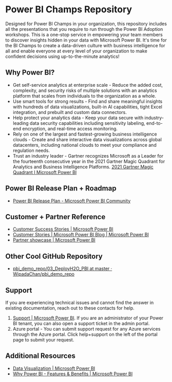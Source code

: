 # Power BI Champs Repository

Designed for Power BI Champs in your organization, this repository includes all the presentations that you require to run through the Power BI Adoption workshops. This is a one-stop service in empowering your team members to discover insights hidden in your data with Microsoft Power BI. It's time for the BI Champs to create a data-driven culture with business intelligence for all and enable everyone at every level of your organization to make confident decisions using up-to-the-minute analytics!

## Why Power BI?

* Get self-service analytics at enterprise scale - Reduce the added cost, complexity, and security risks of multiple solutions with an analytics platform that scales from individuals to the organization as a whole.
* Use smart tools for strong results - Find and share meaningful insights with hundreds of data visualizations, built-in AI capabilities, tight Excel integration, and prebuilt and custom data connectors.
* Help protect your analytics data - Keep your data secure with industry-leading data security capabilities including sensitivity labeling, end-to-end encryption, and real-time access monitoring.
* Rely on one of the largest and fastest-growing business intelligence clouds - Create and share interactive data visualizations across global datacenters, including national clouds to meet your compliance and regulation needs.
* Trust an industry leader - Gartner recognizes Microsoft as a Leader for the fourteenth consecutive year in the 2021 Gartner Magic Quadrant for Analytics and Business Intelligence Platforms. [2021 Gartner Magic Quadrant I Microsoft Power BI](https://info.microsoft.com/ww-Landing-2021-Gartner-MQ-for-Analytics-and-Business-Intelligence-Power-BI.html?LCID=EN-US)

## Power BI Release Plan + Roadmap

* [Power BI Release Plan - Microsoft Power BI Community](https://community.powerbi.com/t5/Data-Stories-Gallery/Power-BI-Release-Plan/m-p/930557)

## Customer + Partner Reference

* [Customer Success Stories | Microsoft Power BI](https://powerbi.microsoft.com/en-us/customer-showcase/)
* [Customer Stories | Microsoft Power BI Blog | Microsoft Power BI](https://powerbi.microsoft.com/en-us/blog/tag/customer-stories/)
* [Partner showcase | Microsoft Power BI](https://powerbi.microsoft.com/en-us/partner-showcase/)

## Other Cool GitHub Repository

* [pbi_demo_repo/03_DeployH2O_PBI at master · WipadaChan/pbi_demo_repo](https://github.com/WipadaChan/pbi_demo_repo/tree/master/03_DeployH2O_PBI)

## Support

If you are experiencing technical issues and cannot find the answer in existing documentation, reach out to these contacts for help.

1. [Support | Microsoft Power BI](https://powerbi.microsoft.com/en-us/support/). If you are an administrator of your Power BI tenant, you can also open a support ticket in the admin portal.
2. Azure portal - You can submit support request for any Azure services through the Azure portal. Click help+support on the left of the portal page to submit your request.

## Additional Resources

* [Data Visualization | Microsoft Power BI](https://powerbi.microsoft.com/en-us/)
* [Why Power BI - Features & Benefits | Microsoft Power BI](https://powerbi.microsoft.com/en-us/why-power-bi/)
